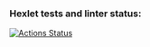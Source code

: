 ### Hexlet tests and linter status:
[![Actions Status](https://github.com/gambit328/java-project-71/actions/workflows/hexlet-check.yml/badge.svg)](https://github.com/gambit328/java-project-71/actions)

<script src="https://asciinema.org/a/lHWAOmJTzrFyU1zKo1YHtVVfr.js" id="asciicast-lHWAOmJTzrFyU1zKo1YHtVVfr" async="true"></script>
